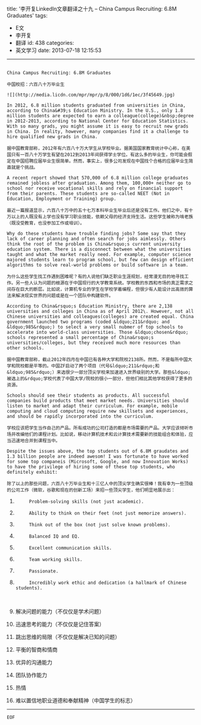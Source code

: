 title: '李开复LinkedIn文章翻译之十九 – China Campus Recruiting: 6.8M Graduates'
tags:
  - E文
  - 李开复
  - 翻译
id: 438
categories:
  - 英文学习
date: 2013-07-18 12:15:53
---

## 
	China Campus Recruiting: 6.8M Graduates

	中国校招：六百八十万毕业生

	![](http://media.licdn.com/mpr/mpr/p/8/000/1d6/1ec/3f45649.jpg)

	In 2012, 6.8 million students graduated from universities in China, according to China&#39;s Education Ministry. In the U.S., only 1.8 million students are expected to earn a colleague(college)&nbsp;degree in 2012-2013, according to National Center for Education Statistics. With so many grads, you might assume it is easy to recruit new grads in China. In reality, however, many companies find it a challenge to hire qualified new grads in China.

	据中国教育部称，2012年有六百八十万大学生从学校毕业。据美国国家教育统计中心称，在美国只有一百八十万学生有望在2012到2013年间获得学士学位。有这么多的毕业生，你可能会假定在中国招聘应届毕业生很简单。然而，事实上，很多公司发现在中国找个合格的应届毕业生简直就是个挑战。

	A recent report showed that 570,000 of 6.8 million college graduates remained jobless after graduation. Among them, 100,000+ neither go to school nor receive vocational skills and rely on financial support from their parents. These students are so-called NEET (Not in Education, Employment or Training) group.

	最近一篇报道显示，六百八十万中的五十七万本科毕业生毕业后还是没有工作。他们之中，有十万以上的人既没有上学也没有学习职业技能，依赖父母的经济支持生活。这些学生被称为啃老族（既没受教育，也没参加工作或培训）。

	Why do these students have trouble finding jobs? Some say that they lack of career planning and often search for jobs aimlessly. Others think the root of the problem is China&rsquo;s current university education system. There is a disconnect between what the universities taught and what the market really need. For example, computer science majored students learn to program school, but few can design efficient algorithms to solve real-world problems or build software in a team.

	为什么这些学生找工作遇到困难呢？有的人说他们缺乏职业生涯规划，经常漫无目的地寻找工作。另一些人认为问题的根源在于中国现行的大学教育系统。学校教的东西和市场的真正需求之间存在巨大的断层。比如说，计算机专业的学生在学校学着编程，但很少有人能设计出高效的算法来解决现实世界的问题或是在一个团队中构建软件。

	According to China&rsquo;s Education Ministry, there are 2,138 universities and colleges in China as of April 2012\. However, not all Chinese universities and colleagues(colleges) are created equal. China government launched two programs (coded &ldquo;211&rdquo; and &ldquo;985&rdquo;) to select a very small nubmer of top schools to accelerate into world-class universities. Those &ldquo;chosen&rdquo; schools represented a small percentage of China&rsquo;s universities/colleges, but they received much more resources than other schools.

	据中国教育部称，截止2012年四月在中国已有各种大学和院校2138所。然而，不是每所中国大学和院校都是平等的。中国ZF启动了两个项目（代号&ldquo;211&rdquo;和&ldquo;985&rdquo;）来选很少一部分顶尖学校来加速进入世界级别的大学。那些&ldquo;被选上的&rdquo;学校代表了中国大学/院校的很小一部分，但他们相比其他学校获得了更多的资源。

	Schools should see their students as products. All successful companies build products that meet market needs. Universities should listen to market and adapt their curriculum. For example, mobile computing and cloud computing require new skillsets and experiences, and should be rapidly incorporated into the curriculum.

	学校应该把学生当作自己的产品。所有成功的公司打造的都是市场需要的产品。大学应该倾听市场并改编他们的课程计划。比如说，移动计算机技术和云计算技术需要新的技能组合和体验，应当迅速地合并到课程当中。

	Despite the issues above, the top students out of 6.8M graudates and 1.3 billion people are indeed awesom! I was fortunate to have worked for some top companeis (Microsoft, Google, and now Innovation Works) to have the privilege of hiring some of these top students, who definitely exhibit:

	除了以上的那些问题，六百八十万毕业生和十三亿人中的顶尖学生确实很棒！我有幸为一些顶级的公司工作（微软，谷歌和现在的创新工场）来招一些顶尖学生，他们明显地展示出：

1.  
			Problem-solving skills (not just academic).
		
2.  
			Ability to think on their feet (not just memorize answers).
		
3.  
			Think out of the box (not just solve known problems).
		
4.  
			Balanced IQ and EQ.
		
5.  
			Excellent communication skills.
		
6.  
			Team working skills.
		
7.  
			Passionate.
		
8.  
			Incredibly work ethic and dedication (a hallmark of Chinese students).​​​
		

	&nbsp;

1.  解决问题的能力（不仅仅是学术问题）
2.  迅速思考的能力（不仅仅是记住答案）
3.  跳出思维的局限（不仅仅是解决已知的问题）
4.  平衡的智商和情商
5.  优异的沟通能力
6.  团队协作能力
7.  热情
8.  难以置信地职业道德和奉献精神（中国学生的标志）

* * *

	EOF